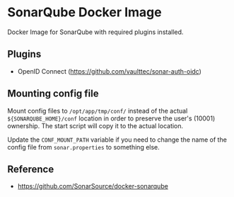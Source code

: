 # SonarQube Docker Image

Docker Image for SonarQube with required plugins installed.


## Plugins
- OpenID Connect (https://github.com/vaulttec/sonar-auth-oidc)

## Mounting config file
Mount config files to `/opt/app/tmp/conf/` instead of the actual `${SONARQUBE_HOME}/conf` location in order to preserve the user's (10001) ownership.
The start script will copy it to the actual location.

Update the `CONF_MOUNT_PATH` variable if you need to change the name of the config file from `sonar.properties` to something else. 

## Reference
- https://github.com/SonarSource/docker-sonarqube